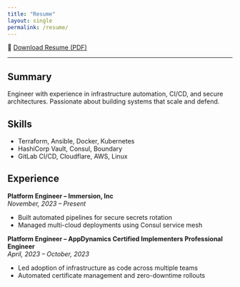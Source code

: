 ```yaml
---
title: "Resume"
layout: single
permalink: /resume/
---
```


📄 [Download Resume (PDF)](/assets/TimothyKrassowskiResume.pdf)

---

## Summary

Engineer with experience in infrastructure automation, CI/CD, and secure architectures. Passionate about building systems that scale and defend.

## Skills

- Terraform, Ansible, Docker, Kubernetes
- HashiCorp Vault, Consul, Boundary
- GitLab CI/CD, Cloudflare, AWS, Linux

## Experience

**Platform Engineer – Immersion, Inc**  
*November, 2023 – Present*

- Built automated pipelines for secure secrets rotation  
- Managed multi-cloud deployments using Consul service mesh

**Platform Engineer – AppDynamics Certified Implementers Professional Engineer**  
*April, 2023 – October, 2023*

- Led adoption of infrastructure as code across multiple teams  
- Automated certificate management and zero-downtime rollouts
